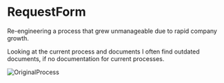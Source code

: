 # RequestForm
Re-engineering a process that grew unmanageable due to rapid company growth.


Looking at the current process and documents I often find outdated documents, if no documentation for current processes.


![OriginalProcess](https://github.com/Serruhb/RequestForm/assets/50157566/a41fbdc8-11b1-4efe-a467-18f61368263f)
